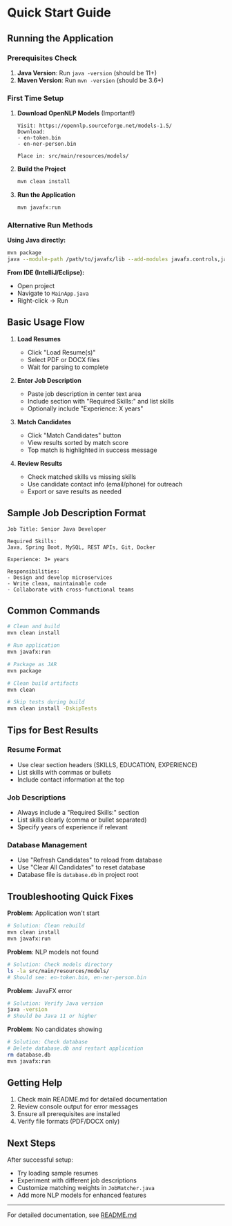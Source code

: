 # Quick Start Guide

## Running the Application

### Prerequisites Check

1. **Java Version**: Run `java -version` (should be 11+)
2. **Maven Version**: Run `mvn -version` (should be 3.6+)

### First Time Setup

1. **Download OpenNLP Models** (Important!)

   ```
   Visit: https://opennlp.sourceforge.net/models-1.5/
   Download:
   - en-token.bin
   - en-ner-person.bin

   Place in: src/main/resources/models/
   ```

2. **Build the Project**

   ```bash
   mvn clean install
   ```

3. **Run the Application**
   ```bash
   mvn javafx:run
   ```

### Alternative Run Methods

**Using Java directly:**

```bash
mvn package
java --module-path /path/to/javafx/lib --add-modules javafx.controls,javafx.fxml -jar target/resume-parser-job-matcher-1.0-SNAPSHOT.jar
```

**From IDE (IntelliJ/Eclipse):**

- Open project
- Navigate to `MainApp.java`
- Right-click → Run

## Basic Usage Flow

1. **Load Resumes**

   - Click "Load Resume(s)"
   - Select PDF or DOCX files
   - Wait for parsing to complete

2. **Enter Job Description**

   - Paste job description in center text area
   - Include section with "Required Skills:" and list skills
   - Optionally include "Experience: X years"

3. **Match Candidates**

   - Click "Match Candidates" button
   - View results sorted by match score
   - Top match is highlighted in success message

4. **Review Results**
   - Check matched skills vs missing skills
   - Use candidate contact info (email/phone) for outreach
   - Export or save results as needed

## Sample Job Description Format

```
Job Title: Senior Java Developer

Required Skills:
Java, Spring Boot, MySQL, REST APIs, Git, Docker

Experience: 3+ years

Responsibilities:
- Design and develop microservices
- Write clean, maintainable code
- Collaborate with cross-functional teams
```

## Common Commands

```bash
# Clean and build
mvn clean install

# Run application
mvn javafx:run

# Package as JAR
mvn package

# Clean build artifacts
mvn clean

# Skip tests during build
mvn clean install -DskipTests
```

## Tips for Best Results

### Resume Format

- Use clear section headers (SKILLS, EDUCATION, EXPERIENCE)
- List skills with commas or bullets
- Include contact information at the top

### Job Descriptions

- Always include a "Required Skills:" section
- List skills clearly (comma or bullet separated)
- Specify years of experience if relevant

### Database Management

- Use "Refresh Candidates" to reload from database
- Use "Clear All Candidates" to reset database
- Database file is `database.db` in project root

## Troubleshooting Quick Fixes

**Problem**: Application won't start

```bash
# Solution: Clean rebuild
mvn clean install
mvn javafx:run
```

**Problem**: NLP models not found

```bash
# Solution: Check models directory
ls -la src/main/resources/models/
# Should see: en-token.bin, en-ner-person.bin
```

**Problem**: JavaFX error

```bash
# Solution: Verify Java version
java -version
# Should be Java 11 or higher
```

**Problem**: No candidates showing

```bash
# Solution: Check database
# Delete database.db and restart application
rm database.db
mvn javafx:run
```

## Getting Help

1. Check main README.md for detailed documentation
2. Review console output for error messages
3. Ensure all prerequisites are installed
4. Verify file formats (PDF/DOCX only)

## Next Steps

After successful setup:

- Try loading sample resumes
- Experiment with different job descriptions
- Customize matching weights in `JobMatcher.java`
- Add more NLP models for enhanced features

---

For detailed documentation, see [README.md](README.md)
